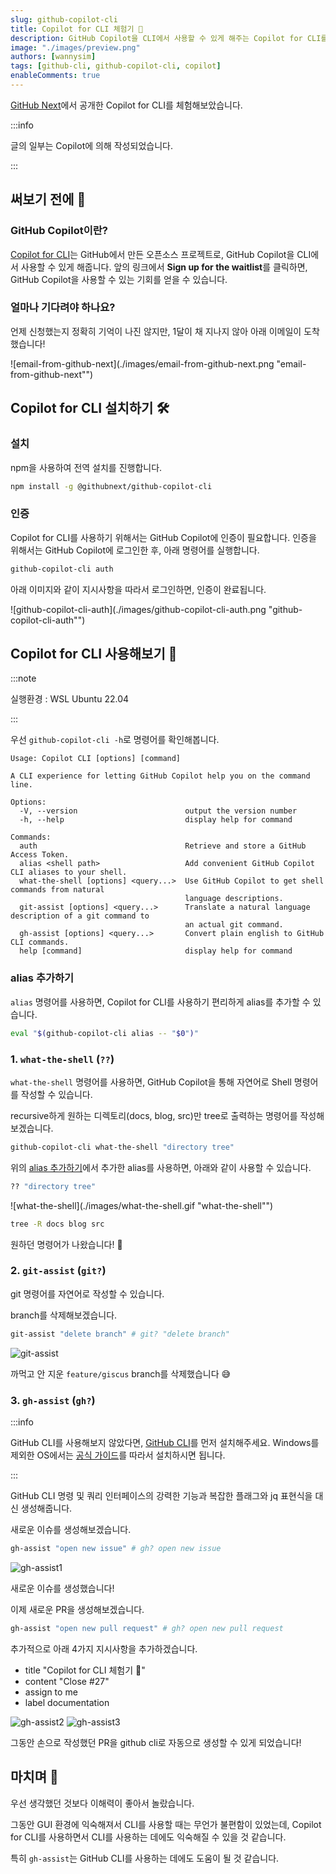 ```yaml
---
slug: github-copilot-cli
title: Copilot for CLI 체험기 🤖
description: GitHub Copilot을 CLI에서 사용할 수 있게 해주는 Copilot for CLI를 체험해보았습니다.
image: "./images/preview.png"
authors: [wannysim]
tags: [github-cli, github-copilot-cli, copilot]
enableComments: true
---
```


[GitHub Next](https://githubnext.com/)에서 공개한 Copilot for CLI를 체험해보았습니다.

<!-- truncate -->

:::info

글의 일부는 Copilot에 의해 작성되었습니다.

:::

## 써보기 전에 🚶

### GitHub Copilot이란?

[Copilot for CLI](https://githubnext.com/projects/copilot-cli/)는 GitHub에서 만든 오픈소스 프로젝트로, GitHub Copilot을 CLI에서 사용할 수 있게 해줍니다. 앞의 링크에서 **Sign up for the waitlist**를 클릭하면, GitHub Copilot을 사용할 수 있는 기회를 얻을 수 있습니다.

### 얼마나 기다려야 하나요?

언제 신청했는지 정확히 기억이 나진 않지만, 1달이 채 지나지 않아 아래 이메일이 도착했습니다!

![email-from-github-next](./images/email-from-github-next.png "email-from-github-next"")

## Copilot for CLI 설치하기 🛠

### 설치

npm을 사용하여 전역 설치를 진행합니다.

```bash
npm install -g @githubnext/github-copilot-cli
```

### 인증

Copilot for CLI를 사용하기 위해서는 GitHub Copilot에 인증이 필요합니다. 인증을 위해서는 GitHub Copilot에 로그인한 후, 아래 명령어를 실행합니다.

```bash
github-copilot-cli auth
```

아래 이미지와 같이 지시사항을 따라서 로그인하면, 인증이 완료됩니다.

![github-copilot-cli-auth](./images/github-copilot-cli-auth.png "github-copilot-cli-auth"")

## Copilot for CLI 사용해보기 🤖

:::note

실행환경 : WSL Ubuntu 22.04

:::

우선 `github-copilot-cli -h`로 명령어를 확인해봅니다.

```
Usage: Copilot CLI [options] [command]

A CLI experience for letting GitHub Copilot help you on the command line.

Options:
  -V, --version                        output the version number
  -h, --help                           display help for command

Commands:
  auth                                 Retrieve and store a GitHub Access Token.
  alias <shell path>                   Add convenient GitHub Copilot CLI aliases to your shell.
  what-the-shell [options] <query...>  Use GitHub Copilot to get shell commands from natural
                                       language descriptions.
  git-assist [options] <query...>      Translate a natural language description of a git command to
                                       an actual git command.
  gh-assist [options] <query...>       Convert plain english to GitHub CLI commands.
  help [command]                       display help for command
```

### alias 추가하기

`alias` 명령어를 사용하면, Copilot for CLI를 사용하기 편리하게 alias를 추가할 수 있습니다.

```bash
eval "$(github-copilot-cli alias -- "$0")"
```

### 1. `what-the-shell` (`??`)

`what-the-shell` 명령어를 사용하면, GitHub Copilot을 통해 자연어로 Shell 명령어를 작성할 수 있습니다.

recursive하게 원하는 디렉토리(docs, blog, src)만 tree로 출력하는 명령어를 작성해보겠습니다.

```bash
github-copilot-cli what-the-shell "directory tree"
```

위의 [alias 추가하기](#alias-추가하기)에서 추가한 alias를 사용하면, 아래와 같이 사용할 수 있습니다.

```bash
?? "directory tree"
```

![what-the-shell](./images/what-the-shell.gif "what-the-shell"")

```bash
tree -R docs blog src
```

원하던 명령어가 나왔습니다! 🎉

### 2. `git-assist` (`git?`)

git 명령어를 자연어로 작성할 수 있습니다.

branch를 삭제해보겠습니다.

```bash
git-assist "delete branch" # git? "delete branch"
```

![git-assist](./images/git-assist.gif "git-assist")

까먹고 안 지운 `feature/giscus` branch를 삭제했습니다 😅

### 3. `gh-assist` (`gh?`)

:::info

GitHub CLI를 사용해보지 않았다면, [GitHub CLI](https://cli.github.com/)를 먼저 설치해주세요. Windows를 제외한 OS에서는 [공식 가이드](https://github.com/cli/cli#installation)를 따라서 설치하시면 됩니다.

:::

GitHub CLI 명령 및 쿼리 인터페이스의 강력한 기능과 복잡한 플래그와 jq 표현식을 대신 생성해줍니다.

새로운 이슈를 생성해보겠습니다.

```bash
gh-assist "open new issue" # gh? open new issue
```

![gh-assist1](./images/gh-assist1.gif "gh-assist")

새로운 이슈를 생성했습니다!

이제 새로운 PR을 생성해보겠습니다.

```bash
gh-assist "open new pull request" # gh? open new pull request
```

추가적으로 아래 4가지 지시사항을 추가하겠습니다.

- title "Copilot for CLI 체험기 🤖"
- content "Close #27"
- assign to me
- label documentation

![gh-assist2](./images/gh-assist2.png "gh-assist")
![gh-assist3](./images/gh-assist3.png "gh-assist")

그동안 손으로 작성했던 PR을 github cli로 자동으로 생성할 수 있게 되었습니다!

## 마치며 🎉

우선 생각했던 것보다 이해력이 좋아서 놀랐습니다.

그동안 GUI 환경에 익숙해져서 CLI를 사용할 때는 무언가 불편함이 있었는데, Copilot for CLI를 사용하면서 CLI를 사용하는 데에도 익숙해질 수 있을 것 같습니다.

특히 `gh-assist`는 GitHub CLI를 사용하는 데에도 도움이 될 것 같습니다.
